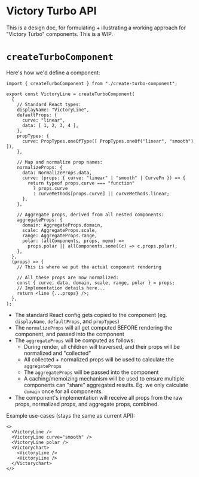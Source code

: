 # Victory Turbo API

This is a design doc, for formulating + illustrating a working approach for "Victory Turbo" components.
This is a WIP.

# `createTurboComponent`

Here's how we'd define a component:

```tsx
import { createTurboComponent } from "./create-turbo-component";

export const VictoryLine = createTurboComponent(
  {
    // Standard React types:
    displayName: "VictoryLine",
    defaultProps: {
      curve: "linear",
      data: [ 1, 2, 3, 4 ],
    },
    propTypes: {
      curve: PropTypes.oneOfType([ PropTypes.oneOf("linear", "smooth") ]),
    },

    // Map and normalize prop names:
    normalizeProps: {
      data: NormalizeProps.data,
      curve: (props: { curve: "linear" | "smooth" | CurveFn }) => {
        return typeof props.curve === "function"
          ? props.curve
          : curveMethods[props.curve] || curveMethods.linear;
      },
    },

    // Aggregate props, derived from all nested components:
    aggregateProps: {
      domain: AggregateProps.domain,
      scale: AggregateProps.scale,
      range: AggregateProps.range,
      polar: (allComponents, props, memo) =>
        props.polar || allComponents.some((c) => c.props.polar),
    },
  },
  (props) => {
    // This is where we put the actual component rendering

    // All these props are now normalized:
    const { curve, data, domain, scale, range, polar } = props;
    // Implementation details here...
    return <line {...props} />;
  },
);
```

- The standard React config gets copied to the component (eg. `displayName`, `defaultProps`, and `propTypes`)
- The `normalizeProps` will all get computed BEFORE rendering the component, and passed into the component
- The `aggregateProps` will be computed as follows:
  - During render, all children will traversed, and their props will be normalized and "collected"
  - All collected + normalized props will be used to calculate the `aggregateProps`
  - The `aggregateProps` will be passed into the component
  - A caching/memoizing mechanism will be used to ensure multiple components can "share" aggregated results.  Eg. we only calculate `domain` once for all components.
- The component's implementation will receive all props from the raw props, normalized props, and aggregate props, combined. 


Example use-cases (stays the same as current API):
```tsx
<>
  <VictoryLine />
  <VictoryLine curve="smooth" />
  <VictoryLine polar />
  <Victorychart>
    <VictoryLine />
    <VictoryLine />
  </Victorychart>
</>
```
